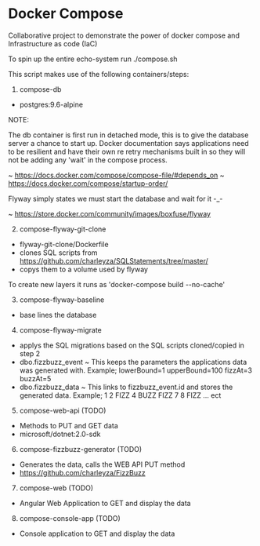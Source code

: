 # Docker Compose
Collaborative project to demonstrate the power of docker compose and Infrastructure as code (IaC)

To spin up the entire echo-system run ./compose.sh 

This script makes use of the following containers/steps:

1. compose-db
* postgres:9.6-alpine

NOTE:

The db container is first run in detached mode, this is to give the database server a chance to start up.
Docker documentation says applications need to be resilient and have their own re retry mechanisms built in so they will not be adding any 'wait' in the compose process.

~ https://docs.docker.com/compose/compose-file/#depends_on
~ https://docs.docker.com/compose/startup-order/

Flyway simply states we must start the database and wait for it -_-

~ https://store.docker.com/community/images/boxfuse/flyway

2. compose-flyway-git-clone
* flyway-git-clone/Dockerfile
* clones SQL scripts from https://github.com/charleyza/SQLStatements/tree/master/
* copys them to a volume used by flyway

To create new layers it runs as 'docker-compose build --no-cache'

3. compose-flyway-baseline
* base lines the database

4. compose-flyway-migrate
* applys the SQL migrations based on the SQL scripts cloned/copied in step 2
* dbo.fizzbuzz_event ~ This keeps the parameters the applications data was generated with. Example; lowerBound=1 upperBound=100 fizzAt=3 buzzAt=5
* dbo.fizzbuzz_data ~ This links to fizzbuzz_event.id and stores the generated data. Example; 1 2 FIZZ 4 BUZZ FIZZ 7 8 FIZZ ... ect

5. compose-web-api (TODO)
* Methods to PUT and GET data
* microsoft/dotnet:2.0-sdk

6. compose-fizzbuzz-generator (TODO)
* Generates the data, calls the WEB API PUT method
* https://github.com/charleyza/FizzBuzz

7. compose-web (TODO)
* Angular Web Application to GET and display the data

8. compose-console-app (TODO)
* Console application to GET and display the data
